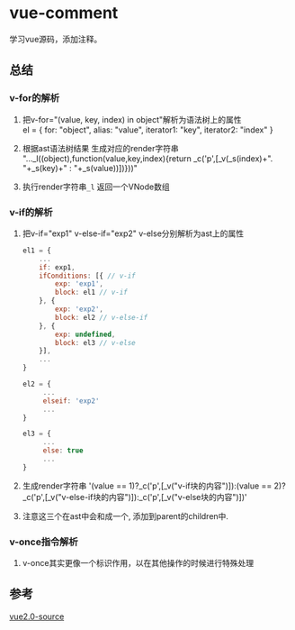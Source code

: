 # vue-comment
学习vue源码，添加注释。

## 总结
### v-for的解析
1. 把v-for="(value, key, index) in object"解析为语法树上的属性  
   el = {
       for: "object",
       alias: "value",
       iterator1: "key",
       iterator2: "index"
   }

2. 根据ast语法树结果 生成对应的render字符串  
   "..._l((object),function(value,key,index){return _c('p',[_v(_s(index)+". "+_s(key)+" : "+_s(value))])}))"

3. 执行render字符串`_l` 返回一个VNode数组

### v-if的解析
1. 把v-if="exp1" v-else-if="exp2" v-else分别解析为ast上的属性
   ```js
   el1 = {
       ...
       if: exp1,
       ifConditions: [{ // v-if
           exp: 'exp1',
           block: el1 // v-if
       }, {
           exp: 'exp2',
           block: el2 // v-else-if
       }, {
           exp: undefined,
           block: el3 // v-else
       }],
       ...
   }

   el2 = {
        ...
        elseif: 'exp2'
        ...
   }

   el3 = {
        ...
        else: true
        ...
   }
   ```
2. 生成render字符串
'(value == 1)?_c('p',[_v("v-if块的内容")]):(value == 2)?_c('p',[_v("v-else-if块的内容")]):_c('p',[_v("v-else块的内容")])'

3. 注意这三个在ast中会和成一个, 添加到parent的children中.

### v-once指令解析
1. v-once其实更像一个标识作用，以在其他操作的时候进行特殊处理

## 参考
[vue2.0-source](https://github.com/liutao/vue2.0-source)
